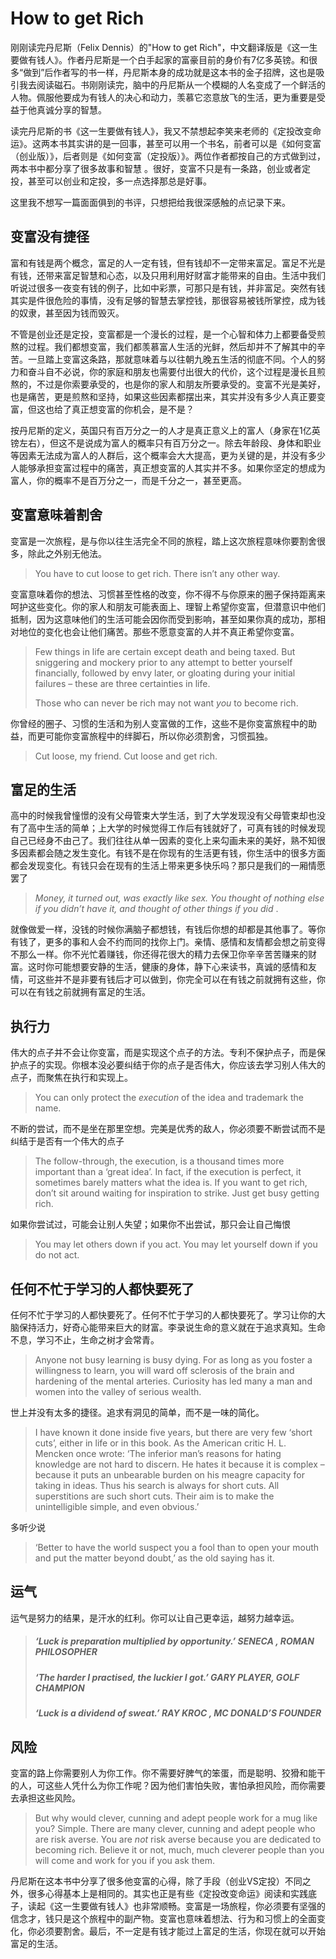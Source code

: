 # How to get Rich

刚刚读完丹尼斯（Felix Dennis）的"How to get Rich"，中文翻译版是《这一生要做有钱人》。作者丹尼斯是一个白手起家的富豪目前的身价有7亿多英镑。和很多“做到”后作者写的书一样，丹尼斯本身的成功就是这本书的金子招牌，这也是吸引我去阅读磁石。书刚刚读完，脑中的丹尼斯从一个模糊的人名变成了一个鲜活的人物。佩服他要成为有钱人的决心和动力，羡慕它恣意放飞的生活，更为重要是受益于他真诚分享的智慧。

读完丹尼斯的书《这一生要做有钱人》，我又不禁想起李笑来老师的《定投改变命运》。这两本书其实讲的是一回事，甚至可以用一个书名，前者可以是《如何变富（创业版）》，后者则是《如何变富（定投版）》。两位作者都按自己的方式做到过，两本书中都分享了很多故事和智慧 。很好，变富不只是有一条路，创业或者定投，甚至可以创业和定投，多一点选择那总是好事。

这里我不想写一篇面面俱到的书评，只想把给我很深感触的点记录下来。

## 变富没有捷径

富和有钱是两个概念，富足的人一定有钱，但有钱却不一定带来富足。富足不光是有钱，还带来富足智慧和心态，以及只用利用好财富才能带来的自由。生活中我们听说过很多一夜变有钱的例子，比如中彩票，可那只是有钱，并非富足。突然有钱其实是件很危险的事情，没有足够的智慧去掌控钱，那很容易被钱所掌控，成为钱的奴隶，甚至因为钱而毁灭。

不管是创业还是定投，变富都是一个漫长的过程，是一个心智和体力上都要备受煎熬的过程。我们都想变富，我们都羡慕富人生活的光鲜，然后却并不了解其中的辛苦。一旦踏上变富这条路，那就意味着与以往朝九晚五生活的彻底不同。个人的努力和奋斗自不必说，你的家庭和朋友也需要付出很大的代价，这个过程是漫长且煎熬的，不过是你索要承受的，也是你的家人和朋友所要承受的。变富不光是美好，也是痛苦，更是煎熬和坚持，如果这些因素都摆出来，其实并没有多少人真正要变富，但这也给了真正想变富的你机会，是不是？

按丹尼斯的定义，英国只有百万分之一的人才是真正意义上的富人（身家在1亿英镑左右），但这不是说成为富人的概率只有百万分之一。除去年龄段、身体和职业等因素无法成为富人的人群后，这个概率会大大提高，更为关键的是，并没有多少人能够承担变富过程中的痛苦，真正想变富的人其实并不多。如果你坚定的想成为富人，你的概率不是百万分之一，而是千分之一，甚至更高。

## 变富意味着割舍

变富是一次旅程，是与你以往生活完全不同的旅程，踏上这次旅程意味你要割舍很多，除此之外别无他法。

> You have to cut loose to get rich. There isn’t any other way.

变富意味着你的想法、习惯甚至性格的改变，你不得不与你原来的圈子保持距离来呵护这些变化。你的家人和朋友可能表面上、理智上希望你变富，但潜意识中他们抵制，因为这意味他们的生活可能会因你而受到影响，甚至如果你真的成功，那相对地位的变化也会让他们痛苦。那些不愿意变富的人并不真正希望你变富。

> Few things in life are certain except death and being taxed. But sniggering and mockery prior to any attempt to better yourself financially, followed by envy later, or gloating during your initial failures – these are three certainties in life. 
>
> Those who can never be rich may not want *you* to become rich.

你曾经的圈子、习惯的生活和为别人变富做的工作，这些不是你变富旅程中的助益，而更可能你变富旅程中的绊脚石，所以你必须割舍，习惯孤独。

> Cut loose, my friend. Cut loose and get rich.

## 富足的生活

高中的时候我曾憧憬的没有父母管束大学生活，到了大学发现没有父母管束却也没有了高中生活的简单；上大学的时候觉得工作后有钱就好了，可真有钱的时候发现自己已经身不由己了。我们往往从单一因素的变化上来勾画未来的美好，熟不知很多因素都会随之发生变化。有钱不是在你现有的生活更有钱，你生活中的很多方面都会发现变化。有钱只会在现有的生活上带来更多快乐吗？那只是我们的一厢情愿罢了

> *Money, it turned out, was exactly like sex. You thought of nothing else if you didn’t have it, and thought of other things if you did* .

就像做爱一样，没钱的时候你满脑子都想钱，有钱后你想的却都是其他事了。等你有钱了，更多的事和人会不约而同的找你上门。亲情、感情和友情都会想之前变得不那么一样。你不光忙着赚钱，你还得花很大的精力去保卫你辛辛苦苦赚来的财富。这时你可能想要安静的生活，健康的身体，静下心来读书，真诚的感情和友情，可这些并不是非要有钱后才可以做到，你完全可以在有钱之前就拥有这些，你可以在有钱之前就拥有富足的生活。

## 执行力

伟大的点子并不会让你变富，而是实现这个点子的方法。专利不保护点子，而是保护点子的实现。你根本没必要纠结于你的点子是否伟大，你应该去学习别人伟大的点子，而聚焦在执行和实现上。

>  You can only protect the *execution* of the idea and trademark the name.

不断的尝试，而不是坐在那里空想。完美是优秀的敌人，你必须要不断尝试而不是纠结于是否有一个伟大的点子

> The follow-through, the execution, is a thousand times more important than a ‘great idea’. In fact, if the execution is perfect, it sometimes barely matters what the idea is. If you want to get rich, don’t sit around waiting for inspiration to strike. Just get busy getting rich.

如果你尝试过，可能会让别人失望；如果你不出尝试，那只会让自己悔恨

> You may let others down if you act. You may let yourself down if you do not act.



## 任何不忙于学习的人都快要死了

任何不忙于学习的人都快要死了。任何不忙于学习的人都快要死了。学习让你的大脑保持活力，好奇心能带来巨大的财富。李录说生命的意义就在于追求真知。生命不息，学习不止，生命之树才会常青。

> Anyone not busy learning is busy dying. For as long as you foster a willingness to learn, you will ward off sclerosis of the brain and hardening of the mental arteries. Curiosity has led many a man and women into the valley of serious wealth.

世上并没有太多的捷径。追求有洞见的简单，而不是一味的简化。

> I have known it done inside five years, but there are very few ‘short cuts’, either in life or in this book. As the American critic H. L. Mencken once wrote: ‘The inferior man’s reasons for hating knowledge are not hard to discern. He hates it because it is complex – because it puts an unbearable burden on his meagre capacity for taking in ideas. Thus his search is always for short cuts. All superstitions are such short cuts. Their aim is to make the unintelligible simple, and even obvious.’

多听少说

> ‘Better to have the world suspect you a fool than to open your mouth and put the matter beyond doubt,’ as the old saying has it.

## 运气

运气是努力的结果，是汗水的红利。你可以让自己更幸运，越努力越幸运。

> ##### *‘Luck is preparation multiplied by opportunity.’* SENECA , ROMAN PHILOSOPHER
>
> ##### *‘The harder I practised, the luckier I got.’* GARY PLAYER, GOLF CHAMPION
>
> ##### *‘Luck is a dividend of sweat.’* RAY KROC , MC DONALD’S FOUNDER

## 风险

变富的路上你需要别人为你工作。你不需要好脾气的笨蛋，而是聪明、狡猾和能干的人，可这些人凭什么为你工作呢？因为他们害怕失败，害怕承担风险，而你需要去承担这些风险。

> But why would clever, cunning and adept people work for a mug like you? Simple. There are many clever, cunning and adept people who are risk averse. You are *not* risk averse because you are dedicated to becoming rich. Believe it or not, much, much cleverer people than you will come and work for you if you ask them.

丹尼斯在这本书中分享了很多他变富的心得，除了手段（创业VS定投）不同之外，很多心得基本上是相同的。其实也正是有些《定投改变命运》阅读和实践底子，读起《这一生要做有钱人》也非常顺畅。变富是一场旅程，你必须要有坚强的信念才，钱只是这个旅程中的副产物。变富也意味着想法、行为和习惯上的全面变化，你必须要割舍。最后，不一定是有钱才能过上富足的生活，你现在就可以开始富足的生活。